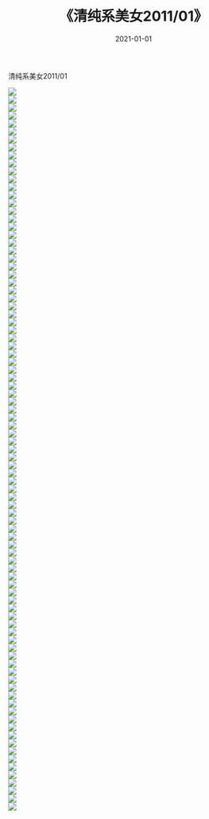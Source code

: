 ﻿---
layout: post
title:  《清纯系美女2011/01》
date:   2021-01-01
img: http://img.660000.xyz/Sharelink/清纯系美女/2011/01/000.jpg
categories: [美女, 清纯, 唯美]
---

清纯系美女2011/01

 ![](http://img.660000.xyz/Sharelink/清纯系美女/2011/01/001.jpeg) <br>![](http://img.660000.xyz/Sharelink/清纯系美女/2011/01/002.jpeg) <br>![](http://img.660000.xyz/Sharelink/清纯系美女/2011/01/003.jpeg) <br>![](http://img.660000.xyz/Sharelink/清纯系美女/2011/01/004.jpeg) <br>![](http://img.660000.xyz/Sharelink/清纯系美女/2011/01/005.jpeg) <br>![](http://img.660000.xyz/Sharelink/清纯系美女/2011/01/006.jpeg) <br>![](http://img.660000.xyz/Sharelink/清纯系美女/2011/01/007.jpeg) <br>![](http://img.660000.xyz/Sharelink/清纯系美女/2011/01/008.jpeg) <br>![](http://img.660000.xyz/Sharelink/清纯系美女/2011/01/009.jpeg) <br>![](http://img.660000.xyz/Sharelink/清纯系美女/2011/01/010.jpeg) <br>![](http://img.660000.xyz/Sharelink/清纯系美女/2011/01/011.jpeg) <br>![](http://img.660000.xyz/Sharelink/清纯系美女/2011/01/012.jpeg) <br>![](http://img.660000.xyz/Sharelink/清纯系美女/2011/01/013.jpeg) <br>![](http://img.660000.xyz/Sharelink/清纯系美女/2011/01/014.jpeg) <br>![](http://img.660000.xyz/Sharelink/清纯系美女/2011/01/015.jpeg) <br>![](http://img.660000.xyz/Sharelink/清纯系美女/2011/01/016.jpeg) <br>![](http://img.660000.xyz/Sharelink/清纯系美女/2011/01/017.jpeg) <br>![](http://img.660000.xyz/Sharelink/清纯系美女/2011/01/018.jpeg) <br>![](http://img.660000.xyz/Sharelink/清纯系美女/2011/01/019.jpeg) <br>![](http://img.660000.xyz/Sharelink/清纯系美女/2011/01/020.jpeg) <br>![](http://img.660000.xyz/Sharelink/清纯系美女/2011/01/021.jpeg) <br>![](http://img.660000.xyz/Sharelink/清纯系美女/2011/01/022.jpeg) <br>![](http://img.660000.xyz/Sharelink/清纯系美女/2011/01/023.jpeg) <br>![](http://img.660000.xyz/Sharelink/清纯系美女/2011/01/024.jpeg) <br>![](http://img.660000.xyz/Sharelink/清纯系美女/2011/01/025.jpeg) <br>![](http://img.660000.xyz/Sharelink/清纯系美女/2011/01/026.jpeg) <br>![](http://img.660000.xyz/Sharelink/清纯系美女/2011/01/027.jpeg) <br>![](http://img.660000.xyz/Sharelink/清纯系美女/2011/01/028.jpeg) <br>![](http://img.660000.xyz/Sharelink/清纯系美女/2011/01/029.jpeg) <br>![](http://img.660000.xyz/Sharelink/清纯系美女/2011/01/030.jpeg) <br>![](http://img.660000.xyz/Sharelink/清纯系美女/2011/01/031.jpeg) <br>![](http://img.660000.xyz/Sharelink/清纯系美女/2011/01/032.jpeg) <br>![](http://img.660000.xyz/Sharelink/清纯系美女/2011/01/033.jpeg) <br>![](http://img.660000.xyz/Sharelink/清纯系美女/2011/01/034.jpeg) <br>![](http://img.660000.xyz/Sharelink/清纯系美女/2011/01/035.jpeg) <br>![](http://img.660000.xyz/Sharelink/清纯系美女/2011/01/036.jpeg) <br>![](http://img.660000.xyz/Sharelink/清纯系美女/2011/01/037.jpeg) <br>![](http://img.660000.xyz/Sharelink/清纯系美女/2011/01/038.jpeg) <br>![](http://img.660000.xyz/Sharelink/清纯系美女/2011/01/039.jpeg) <br>![](http://img.660000.xyz/Sharelink/清纯系美女/2011/01/040.jpeg) <br>![](http://img.660000.xyz/Sharelink/清纯系美女/2011/01/041.jpeg) <br>![](http://img.660000.xyz/Sharelink/清纯系美女/2011/01/042.jpeg) <br>![](http://img.660000.xyz/Sharelink/清纯系美女/2011/01/043.jpeg) <br>![](http://img.660000.xyz/Sharelink/清纯系美女/2011/01/044.jpeg) <br>![](http://img.660000.xyz/Sharelink/清纯系美女/2011/01/045.jpeg) <br>![](http://img.660000.xyz/Sharelink/清纯系美女/2011/01/046.jpeg) <br>![](http://img.660000.xyz/Sharelink/清纯系美女/2011/01/047.jpeg) <br>![](http://img.660000.xyz/Sharelink/清纯系美女/2011/01/048.jpeg) <br>![](http://img.660000.xyz/Sharelink/清纯系美女/2011/01/049.jpeg) <br>![](http://img.660000.xyz/Sharelink/清纯系美女/2011/01/050.jpeg) <br>![](http://img.660000.xyz/Sharelink/清纯系美女/2011/01/051.jpeg) <br>![](http://img.660000.xyz/Sharelink/清纯系美女/2011/01/052.jpeg) <br>![](http://img.660000.xyz/Sharelink/清纯系美女/2011/01/053.jpeg) <br>![](http://img.660000.xyz/Sharelink/清纯系美女/2011/01/054.jpeg) <br>![](http://img.660000.xyz/Sharelink/清纯系美女/2011/01/055.jpeg) <br>![](http://img.660000.xyz/Sharelink/清纯系美女/2011/01/056.jpeg) <br>![](http://img.660000.xyz/Sharelink/清纯系美女/2011/01/057.jpeg) <br>![](http://img.660000.xyz/Sharelink/清纯系美女/2011/01/058.jpeg) <br>![](http://img.660000.xyz/Sharelink/清纯系美女/2011/01/059.jpeg) <br>![](http://img.660000.xyz/Sharelink/清纯系美女/2011/01/060.jpeg) <br>![](http://img.660000.xyz/Sharelink/清纯系美女/2011/01/061.jpeg) <br>![](http://img.660000.xyz/Sharelink/清纯系美女/2011/01/062.jpeg) <br>![](http://img.660000.xyz/Sharelink/清纯系美女/2011/01/063.jpeg) <br>![](http://img.660000.xyz/Sharelink/清纯系美女/2011/01/064.jpeg) <br>![](http://img.660000.xyz/Sharelink/清纯系美女/2011/01/065.jpeg) <br>![](http://img.660000.xyz/Sharelink/清纯系美女/2011/01/066.jpeg) <br>![](http://img.660000.xyz/Sharelink/清纯系美女/2011/01/067.jpeg) <br>![](http://img.660000.xyz/Sharelink/清纯系美女/2011/01/068.jpeg) <br>![](http://img.660000.xyz/Sharelink/清纯系美女/2011/01/069.jpeg) <br>![](http://img.660000.xyz/Sharelink/清纯系美女/2011/01/070.jpeg) <br>![](http://img.660000.xyz/Sharelink/清纯系美女/2011/01/071.jpeg) <br>![](http://img.660000.xyz/Sharelink/清纯系美女/2011/01/072.jpeg) <br>![](http://img.660000.xyz/Sharelink/清纯系美女/2011/01/073.jpeg) <br>![](http://img.660000.xyz/Sharelink/清纯系美女/2011/01/074.jpeg) <br>![](http://img.660000.xyz/Sharelink/清纯系美女/2011/01/075.jpeg) <br>![](http://img.660000.xyz/Sharelink/清纯系美女/2011/01/076.jpeg) <br>![](http://img.660000.xyz/Sharelink/清纯系美女/2011/01/077.jpeg) <br>![](http://img.660000.xyz/Sharelink/清纯系美女/2011/01/078.jpeg) <br>![](http://img.660000.xyz/Sharelink/清纯系美女/2011/01/079.jpeg) <br>![](http://img.660000.xyz/Sharelink/清纯系美女/2011/01/080.jpeg) <br>![](http://img.660000.xyz/Sharelink/清纯系美女/2011/01/081.jpeg) <br>![](http://img.660000.xyz/Sharelink/清纯系美女/2011/01/082.jpeg) <br>![](http://img.660000.xyz/Sharelink/清纯系美女/2011/01/083.jpeg) <br>![](http://img.660000.xyz/Sharelink/清纯系美女/2011/01/084.jpeg) <br>![](http://img.660000.xyz/Sharelink/清纯系美女/2011/01/085.jpeg) <br>![](http://img.660000.xyz/Sharelink/清纯系美女/2011/01/086.jpeg) <br>![](http://img.660000.xyz/Sharelink/清纯系美女/2011/01/087.jpeg) <br>![](http://img.660000.xyz/Sharelink/清纯系美女/2011/01/088.jpeg) <br>![](http://img.660000.xyz/Sharelink/清纯系美女/2011/01/089.jpeg) <br>![](http://img.660000.xyz/Sharelink/清纯系美女/2011/01/090.jpeg) <br>![](http://img.660000.xyz/Sharelink/清纯系美女/2011/01/091.jpeg) <br>